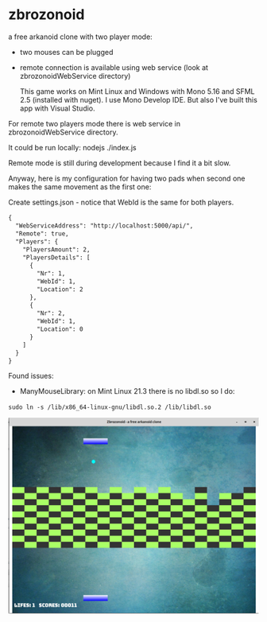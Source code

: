 # zbrozonoid
a free arkanoid clone with two player mode:
- two mouses can be plugged
- remote connection is available using web service (look at zbrozonoidWebService directory)

  This game works on Mint Linux and Windows with Mono 5.16 and SFML 2.5 (installed with nuget). 
I use Mono Develop IDE. But also I've built this app with Visual Studio.

For remote two players mode there is web service in zbrozonoidWebService directory. 

It could be run locally: nodejs ./index.js

Remote mode is still during development because I find it a bit slow.

Anyway, here is my configuration for having two pads when second one makes the same movement as the first one:

Create settings.json - notice that WebId is the same for both players.
```
{
  "WebServiceAddress": "http://localhost:5000/api/",
  "Remote": true,
  "Players": {
    "PlayersAmount": 2,
    "PlayersDetails": [
      {
        "Nr": 1,
        "WebId": 1,
        "Location": 2
      },
      {
        "Nr": 2,
        "WebId": 1,
        "Location": 0
      }
    ]
  }
}
```

Found issues:
- ManyMouseLibrary: on Mint Linux 21.3 there is no libdl.so so I do: 

`sudo ln -s /lib/x86_64-linux-gnu/libdl.so.2 /lib/libdl.so`




![](zbrozonoid.png)







